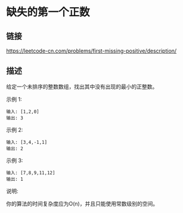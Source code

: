 # 缺失的第一个正数

## 链接
https://leetcode-cn.com/problems/first-missing-positive/description/

## 描述
给定一个未排序的整数数组，找出其中没有出现的最小的正整数。

示例 1:
```text
输入: [1,2,0]
输出: 3
```

示例 2:
```text
输入: [3,4,-1,1]
输出: 2
```
示例 3:
```text
输入: [7,8,9,11,12]
输出: 1
``` 
说明:

你的算法的时间复杂度应为O(n)，并且只能使用常数级别的空间。